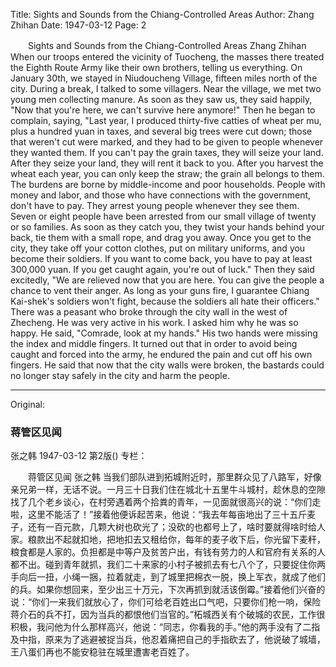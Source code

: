 Title: Sights and Sounds from the Chiang-Controlled Areas
Author: Zhang Zhihan
Date: 1947-03-12
Page: 2

　　Sights and Sounds from the Chiang-Controlled Areas
    Zhang Zhihan
    When our troops entered the vicinity of Tuocheng, the masses there treated the Eighth Route Army like their own brothers, telling us everything. On January 30th, we stayed in Niudoucheng Village, fifteen miles north of the city. During a break, I talked to some villagers. Near the village, we met two young men collecting manure. As soon as they saw us, they said happily, "Now that you're here, we can't survive here anymore!" Then he began to complain, saying, "Last year, I produced thirty-five catties of wheat per mu, plus a hundred yuan in taxes, and several big trees were cut down; those that weren't cut were marked, and they had to be given to people whenever they wanted them. If you can't pay the grain taxes, they will seize your land. After they seize your land, they will rent it back to you. After you harvest the wheat each year, you can only keep the straw; the grain all belongs to them. The burdens are borne by middle-income and poor households. People with money and labor, and those who have connections with the government, don't have to pay. They arrest young people whenever they see them. Seven or eight people have been arrested from our small village of twenty or so families. As soon as they catch you, they twist your hands behind your back, tie them with a small rope, and drag you away. Once you get to the city, they take off your cotton clothes, put on military uniforms, and you become their soldiers. If you want to come back, you have to pay at least 300,000 yuan. If you get caught again, you're out of luck." Then they said excitedly, "We are relieved now that you are here. You can give the people a chance to vent their anger. As long as your guns fire, I guarantee Chiang Kai-shek's soldiers won't fight, because the soldiers all hate their officers." There was a peasant who broke through the city wall in the west of Zhecheng. He was very active in his work. I asked him why he was so happy. He said, "Comrade, look at my hands." His two hands were missing the index and middle fingers. It turned out that in order to avoid being caught and forced into the army, he endured the pain and cut off his own fingers. He said that now that the city walls were broken, the bastards could no longer stay safely in the city and harm the people.



<hr /> 

Original: 


### 蒋管区见闻
张之韩
1947-03-12
第2版()
专栏：

　　蒋管区见闻
    张之韩
    当我们部队进到拓城附近时，那里群众见了八路军，好像亲兄弟一样，无话不说。一月三十日我们住在城北十五里牛斗城村，趁休息的空隙找了几个老乡谈心，在村旁遇着两个拾粪的青年，一见面就很高兴的说：“你们走啦，这里不能活了！”接着他便诉起苦来，他说：“我去年每亩地出了三十五斤麦子，还有一百元款，几颗大树也砍光了；没砍的也都号上了，啥时要就得啥时给人家。粮款出不起就扣地，把地扣去又租给你，每年的麦子收下后，你光留下麦秆，粮食都是人家的。负担都是中等户及贫苦户出，有钱有劳力的人和官府有关系的人都不出。碰到青年就抓，我们二十来家的小村子被抓去有七八个了，只要捉住你两手向后一扭，小绳一捆，拉着就走，到了城里把棉衣一脱，换上军衣，就成了他们的兵。如果你想回来，至少出三十万元，下次再抓到就活该倒霉。”接着他们兴奋的说：“你们一来我们就放心了，你们可给老百姓出口气吧，只要你们枪一响，保险蒋介石的兵不打，因为当兵的都恨他们当官的。”柘城西关有个破城的农民，工作很积极，我问他为什么那样高兴，他说：“同志，你看我的手。”他的两手没有了二指及中指，原来为了逃避被捉当兵，他忍着痛把自己的手指砍去了，他说破了城墙，王八蛋们再也不能安稳驻在城里遭害老百姓了。

